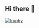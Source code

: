 ## Hi there 👋

[![trophy](https://github-profile-trophy.vercel.app/?username=mtayeb93&theme=onestar&no-frame=true&row=1&column=6)](https://github.com/mtayeb93)


<!--
**MTayeb93/MTayeb93** is a ✨ _special_ ✨ repository because its `README.md` (this file) appears on your GitHub profile.

Here are some ideas to get you started:

- 🔭 I’m currently working on ...
- 🌱 I’m currently learning ...
- 👯 I’m looking to collaborate on ...
- 🤔 I’m looking for help with ...
- 💬 Ask me about ...
- 📫 How to reach me: ...
- 😄 Pronouns: ...
- ⚡ Fun fact: ...
-->
